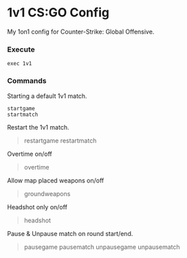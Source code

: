 
# 1v1 CS:GO Config
My 1on1 config for Counter-Strike: Global Offensive.

### Execute
```
exec 1v1
```

### Commands
Starting a default 1v1 match.
```
startgame
startmatch
```

Restart the 1v1 match.
> restartgame
> restartmatch

Overtime on/off
> overtime

Allow map placed weapons on/off
> groundweapons

Headshot only on/off
> headshot

Pause & Unpause match on round start/end.
> pausegame
> pausematch
> unpausegame
> unpausematch
